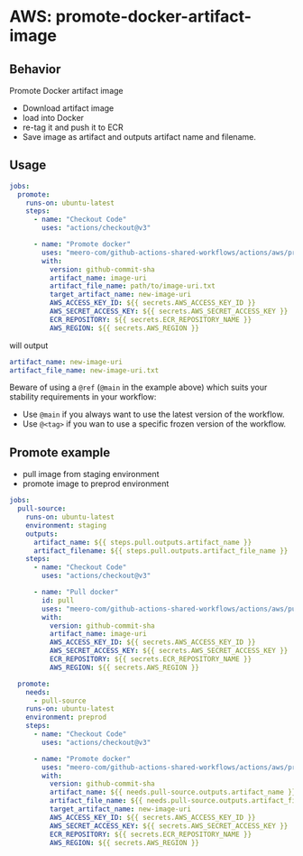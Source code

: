 # AWS: promote-docker-artifact-image

## Behavior

Promote Docker artifact image

- Download artifact image
- load into Docker
- re-tag it and push it to ECR
- Save image as artifact and outputs artifact name and filename.

## Usage

```yaml
jobs:
  promote:
    runs-on: ubuntu-latest
    steps:
      - name: "Checkout Code"
        uses: "actions/checkout@v3"

      - name: "Promote docker"
        uses: "meero-com/github-actions-shared-workflows/actions/aws/promote-docker-artifact-image@main"
        with:
          version: github-commit-sha
          artifact_name: image-uri
          artifact_file_name: path/to/image-uri.txt
          target_artifact_name: new-image-uri
          AWS_ACCESS_KEY_ID: ${{ secrets.AWS_ACCESS_KEY_ID }}
          AWS_SECRET_ACCESS_KEY: ${{ secrets.AWS_SECRET_ACCESS_KEY }}
          ECR_REPOSITORY: ${{ secrets.ECR_REPOSITORY_NAME }}
          AWS_REGION: ${{ secrets.AWS_REGION }}
```

will output
```yaml
artifact_name: new-image-uri
artifact_file_name: new-image-uri.txt
```

Beware of using a `@ref` (`@main` in the example above) which suits your stability requirements in your workflow:

* Use `@main` if you always want to use the latest version of the workflow.
* Use `@<tag>` if you wan to use a specific frozen version of the workflow.


## Promote example

- pull image from staging environment
- promote image to preprod environment

```yaml
jobs:
  pull-source:
    runs-on: ubuntu-latest
    environment: staging
    outputs:
      artifact_name: ${{ steps.pull.outputs.artifact_name }}
      artifact_filename: ${{ steps.pull.outputs.artifact_file_name }}
    steps:
      - name: "Checkout Code"
        uses: "actions/checkout@v3"

      - name: "Pull docker"
        id: pull
        uses: "meero-com/github-actions-shared-workflows/actions/aws/pull-docker-image@main"
        with:
          version: github-commit-sha
          artifact_name: image-uri
          AWS_ACCESS_KEY_ID: ${{ secrets.AWS_ACCESS_KEY_ID }}
          AWS_SECRET_ACCESS_KEY: ${{ secrets.AWS_SECRET_ACCESS_KEY }}
          ECR_REPOSITORY: ${{ secrets.ECR_REPOSITORY_NAME }}
          AWS_REGION: ${{ secrets.AWS_REGION }}

  promote:
    needs:
      - pull-source
    runs-on: ubuntu-latest
    environment: preprod
    steps:
      - name: "Checkout Code"
        uses: "actions/checkout@v3"

      - name: "Promote docker"
        uses: "meero-com/github-actions-shared-workflows/actions/aws/promote-docker-artifact-image@main"
        with:
          version: github-commit-sha
          artifact_name: ${{ needs.pull-source.outputs.artifact_name }}
          artifact_file_name: ${{ needs.pull-source.outputs.artifact_filename }}
          target_artifact_name: new-image-uri
          AWS_ACCESS_KEY_ID: ${{ secrets.AWS_ACCESS_KEY_ID }}
          AWS_SECRET_ACCESS_KEY: ${{ secrets.AWS_SECRET_ACCESS_KEY }}
          ECR_REPOSITORY: ${{ secrets.ECR_REPOSITORY_NAME }}
          AWS_REGION: ${{ secrets.AWS_REGION }}
```
